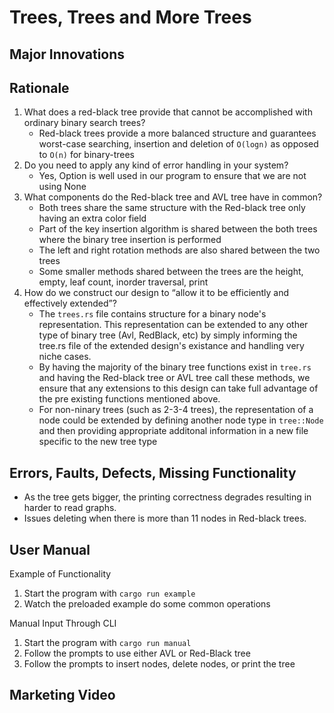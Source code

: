 # Trees, Trees and More Trees

## Major Innovations

## Rationale

1. What does a red-black tree provide that cannot be accomplished with ordinary binary search trees?
   - Red-black trees provide a more balanced structure and guarantees worst-case searching, insertion and deletion of `O(logn)`
     as opposed to `O(n)` for binary-trees
2. Do you need to apply any kind of error handling in your system?
   - Yes, Option is well used in our program to ensure that we are not using None
3. What components do the Red-black tree and AVL tree have in common?
   - Both trees share the same structure with the Red-black tree only having an extra color field
   - Part of the key insertion algorithm is shared between the both trees where the binary tree insertion is performed
   - The left and right rotation methods are also shared between the two trees
   - Some smaller methods shared between the trees are the height, empty, leaf count, inorder traversal, print
4. How do we construct our design to “allow it to be efficiently and effectively extended”?
   - The `trees.rs` file contains structure for a binary node's representation. This representation can be extended to any other type of binary tree (Avl, RedBlack, etc) by simply informing the tree.rs file of the extended design's existance and handling very niche cases.
   - By having the majority of the binary tree functions exist in `tree.rs` and having the Red-black tree or AVL tree call these methods, we ensure that any extensions to this design can take full advantage of the pre existing functions mentioned above.
   - For non-ninary trees (such as 2-3-4 trees), the representation of a node could be extended by defining another node type in `tree::Node` and then providing appropriate additonal information in a new file specific to the new tree type

## Errors, Faults, Defects, Missing Functionality

- As the tree gets bigger, the printing correctness degrades resulting in harder to read graphs.
- Issues deleting when there is more than 11 nodes in Red-black trees.

## User Manual

Example of Functionality

1. Start the program with `cargo run example`
2. Watch the preloaded example do some common operations

Manual Input Through CLI

1. Start the program with `cargo run manual`
2. Follow the prompts to use either AVL or Red-Black tree
3. Follow the prompts to insert nodes, delete nodes, or print the tree

## Marketing Video
